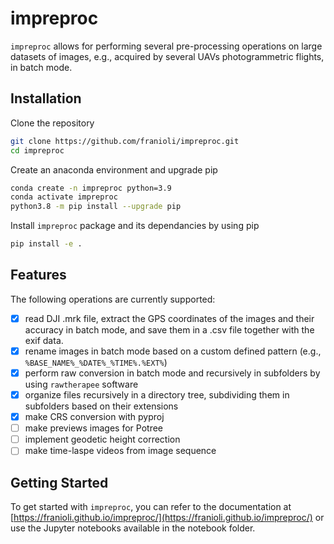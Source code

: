 # impreproc

`impreproc` allows for performing several pre-processing operations on large datasets of images, e.g., acquired by several UAVs photogrammetric flights, in batch mode. 
## Installation

Clone the repository

```bash
git clone https://github.com/franioli/impreproc.git
cd impreproc
```

Create an anaconda environment and upgrade pip

```bash
conda create -n impreproc python=3.9
conda activate impreproc
python3.8 -m pip install --upgrade pip
```

Install `impreproc` package and its dependancies by using pip

```bash
pip install -e .
```

## Features

The following operations are currently supported:

- [x] read DJI .mrk file, extract the GPS coordinates of the images and their accuracy in batch mode, and save them in a .csv file together with the exif data.
- [x] rename images in batch mode based on a custom defined pattern (e.g., `%BASE_NAME%_%DATE%_%TIME%.%EXT%`)
- [x] perform raw conversion in batch mode and recursively in subfolders by using `rawtherapee` software
- [x] organize files recursively in a directory tree, subdividing them in subfolders based on their extensions
- [x] make CRS conversion with pyproj
- [ ] make previews images for Potree
- [ ] implement geodetic height correction
- [ ] make time-laspe videos from image sequence

## Getting Started

To get started with `impreproc`, you can refer to the documentation at [https://franioli.github.io/impreproc/](https://franioli.github.io/impreproc/) or use the Jupyter notebooks available in the notebook folder.